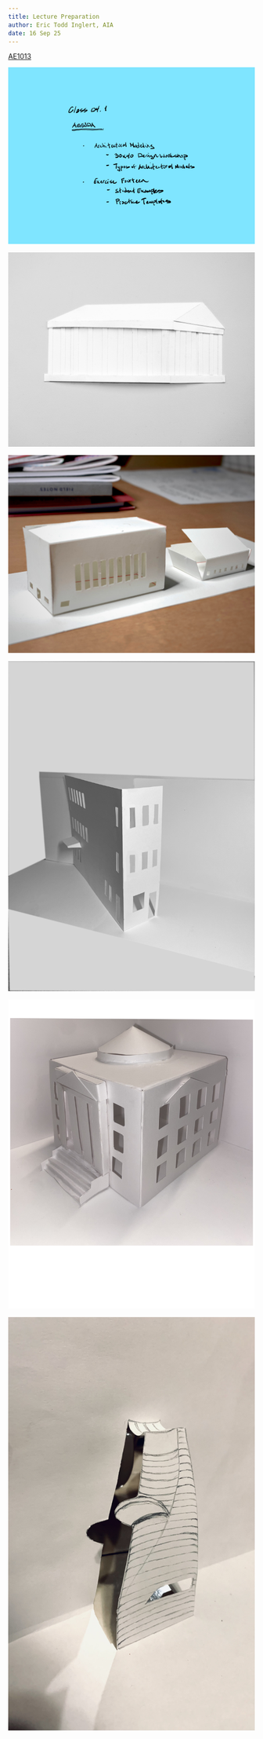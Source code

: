 ```yaml
---
title: Lecture Preparation
author: Eric Todd Inglert, AIA
date: 16 Sep 25
---
```


[AE1013](ae1013/)

![Today's Agenda](images/12_04-1.png)

![Physical Paper Model of Formal Precedent](images/fig_1-10_exercise14_paperModel.png)

![Alternate Example](images/fig1-10_exercise14_paperModel.png)

![](images/Assignment_03_Above_Average.png)

![](images/Assignment_03_Average.png)

![](images/Assignment_03_Below_Average.jpg)
